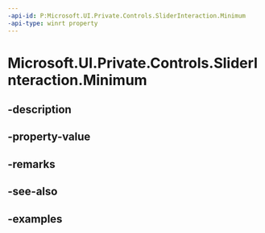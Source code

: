 ```yaml
---
-api-id: P:Microsoft.UI.Private.Controls.SliderInteraction.Minimum
-api-type: winrt property
---
```


# Microsoft.UI.Private.Controls.SliderInteraction.Minimum

<!--
public double Minimum { get; set; }
-->


## -description

## -property-value

## -remarks

## -see-also

## -examples


